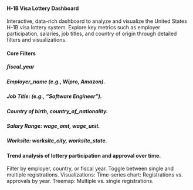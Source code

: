 #### H-1B Visa Lottery Dashboard 

Interactive, data-rich dashboard to analyze and visualize the United States H-1B visa lottery system. Explore key metrics such as employer participation, salaries, job titles, and country of origin through detailed filters and visualizations. 

#### Core Filters
##### fiscal_year
##### Employer_name (e.g., Wipro, Amazon).
##### Job Title: (e.g., “Software Engineer”).
##### Country of birth, country_of_nationality.
##### Salary Range: wage_amt, wage_unit.
##### Worksite: worksite_city, worksite_state.

#### Trend analysis of lottery participation and approval over time.
Filter by employer, country, or fiscal year.
Toggle between single and multiple registrations.
Visualizations:
Time-series chart: Registrations vs. approvals by year.
Treemap: Multiple vs. single registrations.


